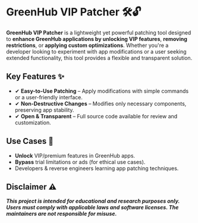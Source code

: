 # GreenHub VIP Patcher 🛠️🔓
**GreenHub VIP Patcher** is a lightweight yet powerful patching tool designed to **enhance GreenHub applications by unlocking VIP features**, **removing restrictions**, or **applying custom optimizations**. Whether you're a developer looking to experiment with app modifications or a user seeking extended functionality, this tool provides a flexible and transparent solution.

## Key Features ✨
- ✔ **Easy-to-Use Patching** – Apply modifications with simple commands or a user-friendly interface.
- ✔ **Non-Destructive Changes** – Modifies only necessary components, preserving app stability.
- ✔ **Open & Transparent** – Full source code available for review and customization.

## Use Cases 🎯
- **Unlock** VIP/premium features in GreenHub apps.
- **Bypass** trial limitations or ads (for ethical use cases).
- Developers & reverse engineers learning app patching techniques.

## Disclaimer ⚠️
***This project is intended for educational and research purposes only. Users must comply with applicable laws and software licenses. The maintainers are not responsible for misuse.***
